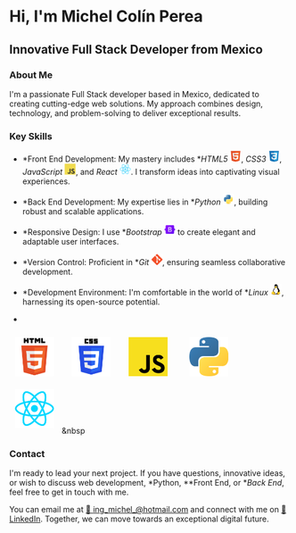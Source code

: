# Hi, I'm Michel Colín Perea
## Innovative Full Stack Developer from Mexico

### About Me

I'm a passionate Full Stack developer based in Mexico, dedicated to creating cutting-edge web solutions. My approach combines design, technology, and problem-solving to deliver exceptional results.

### Key Skills

- *Front End Development: My mastery includes **HTML5* <img src="https://raw.githubusercontent.com/devicons/devicon/master/icons/html5/html5-original.svg" width="20" height="20" />, *CSS3* <img src="https://raw.githubusercontent.com/devicons/devicon/master/icons/css3/css3-original.svg" width="20" height="20" />, *JavaScript* <img src="https://raw.githubusercontent.com/devicons/devicon/master/icons/javascript/javascript-original.svg" width="20" height="20" />, and *React* <img src="https://raw.githubusercontent.com/devicons/devicon/master/icons/react/react-original.svg" width="20" height="20" />. I transform ideas into captivating visual experiences.

- *Back End Development: My expertise lies in **Python* <img src="https://raw.githubusercontent.com/devicons/devicon/master/icons/python/python-original.svg" width="20" height="20" />, building robust and scalable applications.

- *Responsive Design: I use **Bootstrap* <img src="https://raw.githubusercontent.com/devicons/devicon/master/icons/bootstrap/bootstrap-original.svg" width="20" height="20" /> to create elegant and adaptable user interfaces.

- *Version Control: Proficient in **Git* <img src="https://raw.githubusercontent.com/devicons/devicon/master/icons/git/git-original.svg" width="20" height="20" />, ensuring seamless collaborative development.

- *Development Environment: I'm comfortable in the world of **Linux* <img src="https://raw.githubusercontent.com/devicons/devicon/master/icons/linux/linux-original.svg" width="20" height="20" />, harnessing its open-source potential.

- 
<img width="70px" 
    height="70px" 
    style="margin: 10px"
    src="./assets/html.svg"> &nbsp;
<img width="70px" 
    height="70px" 
    style="margin: 10px"
    src="./assets/css.svg"> &nbsp;
<img width="70px" 
    height="70px" 
    style="margin: 10px"
    src="./assets/javascript.svg"> &nbsp; &nbsp;
<img width="70px" 
    height="70px" 
    style="margin: 10px"
    src="./assets/python.svg"> &nbsp;
<img width="70px" 
    height="70px" 
    style="margin: 10px"
    src="./assets/react.svg"> &nbsp

  <!--;<img width="70px" 
    height="70px" 
    style="margin: 10px"
    src="./assets/node.svg"> -->

### Contact

I'm ready to lead your next project. If you have questions, innovative ideas, or wish to discuss web development, *Python, **Front End, or **Back End*, feel free to get in touch with me.

You can email me at [📧 ing_michel_@hotmail.com](mailto:ing_michel_@hotmail.com) and connect with me on [🔗 LinkedIn](https://www.linkedin.com/in/michel-perea). Together, we can move towards an exceptional digital future.
